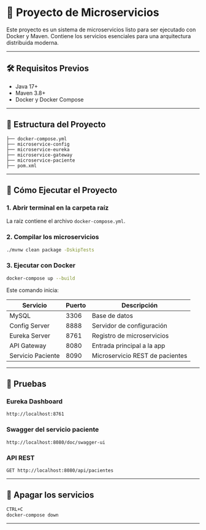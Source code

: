 # 🏥 Proyecto de Microservicios 

Este proyecto es un sistema de microservicios listo para ser ejecutado con Docker y Maven. Contiene los servicios esenciales para una arquitectura distribuida moderna.

---

## 🛠️ Requisitos Previos

- Java 17+
- Maven 3.8+
- Docker y Docker Compose

---

## 📁 Estructura del Proyecto

```
├── docker-compose.yml
├── microservice-config
├── microservice-eureka
├── microservice-gateway
├── microservice-paciente
├── pom.xml
```

---

## 🚀 Cómo Ejecutar el Proyecto

### 1. Abrir terminal en la carpeta raíz

La raíz contiene el archivo `docker-compose.yml`.

### 2. Compilar los microservicios

```bash
./mvnw clean package -DskipTests
```

### 3. Ejecutar con Docker

```bash
docker-compose up --build
```

Este comando inicia:

| Servicio             | Puerto | Descripción                      |
|----------------------|--------|----------------------------------|
| MySQL                | 3306   | Base de datos                    |
| Config Server        | 8888   | Servidor de configuración        |
| Eureka Server        | 8761   | Registro de microservicios       |
| API Gateway          | 8080   | Entrada principal a la app       |
| Servicio Paciente    | 8090   | Microservicio REST de pacientes  |

---

## 🧪 Pruebas

### Eureka Dashboard
```
http://localhost:8761
```

### Swagger del servicio paciente
```
http://localhost:8080/doc/swagger-ui
```

### API REST
```
GET http://localhost:8080/api/pacientes
```

---

## 🧼 Apagar los servicios

```bash
CTRL+C
docker-compose down
```

---



